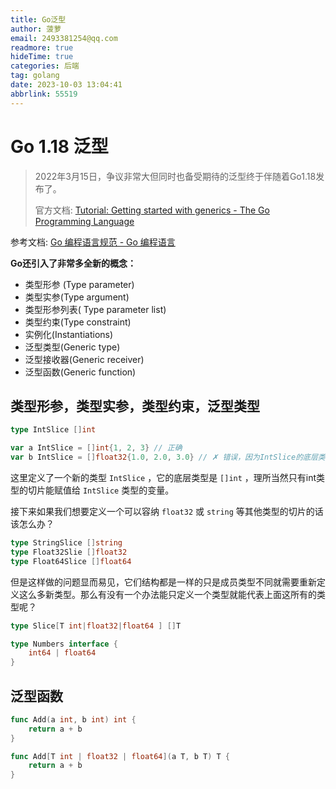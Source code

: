 ```yaml
---
title: Go泛型
author: 菠萝
email: 2493381254@qq.com
readmore: true
hideTime: true
categories: 后端
tag: golang
date: 2023-10-03 13:04:41
abbrlink: 55519
---
```

# Go 1.18 泛型

> 2022年3月15日，争议非常大但同时也备受期待的泛型终于伴随着Go1.18发布了。
>
> 官方文档: [Tutorial: Getting started with generics - The Go Programming Language](https://go.dev/doc/tutorial/generics)

参考文档: [Go 编程语言规范 - Go 编程语言](https://go.dev/ref/spec)

<!-- more -->

**Go还引入了非常多全新的概念：**

- 类型形参 (Type parameter)
- 类型实参(Type argument)
- 类型形参列表( Type parameter list)
- 类型约束(Type constraint)
- 实例化(Instantiations)
- 泛型类型(Generic type)
- 泛型接收器(Generic receiver)
- 泛型函数(Generic function)

## 类型形参，类型实参，类型约束，泛型类型

~~~go
type IntSlice []int

var a IntSlice = []int{1, 2, 3} // 正确
var b IntSlice = []float32{1.0, 2.0, 3.0} // ✗ 错误，因为IntSlice的底层类型是[]int，浮点类型的切片无法赋值
~~~

这里定义了一个新的类型 `IntSlice` ，它的底层类型是 `[]int` ，理所当然只有int类型的切片能赋值给 `IntSlice` 类型的变量。

接下来如果我们想要定义一个可以容纳 `float32` 或 `string` 等其他类型的切片的话该怎么办？

~~~go
type StringSlice []string
type Float32Slie []float32
type Float64Slice []float64
~~~

但是这样做的问题显而易见，它们结构都是一样的只是成员类型不同就需要重新定义这么多新类型。那么有没有一个办法能只定义一个类型就能代表上面这所有的类型呢？

~~~Go
type Slice[T int|float32|float64 ] []T

type Numbers interface {
    int64 | float64
}
~~~

## 泛型函数

~~~go
func Add(a int, b int) int {
    return a + b
}

func Add[T int | float32 | float64](a T, b T) T {
    return a + b
}
~~~





